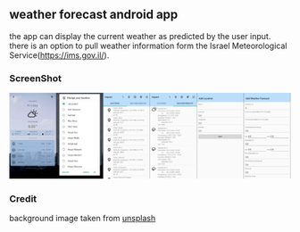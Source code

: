 

## weather forecast android app  

the app can display the current weather as predicted by the user input.  
there is an option to pull weather information form the Israel Meteorological Service(https://ims.gov.il/).  


### ScreenShot  

![weather forecast app](https://raw.githubusercontent.com/pcx229/android-weather-forecast/master/screenshot.png)

 ### Credit  
 
 background image taken from  [unsplash](https://unsplash.com/photos/1mmZEQJLv0k)  
 